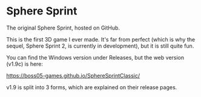 # Sphere Sprint
The original Sphere Sprint, hosted on GitHub.

This is the first 3D game I ever made. It's far from perfect (which is why the sequel, Sphere Sprint 2, is currently in development), but it is still quite fun.

You can find the Windows version under Releases, but the web version (v1.9c) is here:

https://boss05-games.github.io/SphereSprintClassic/

v1.9 is split into 3 forms, which are explained on their release pages.
